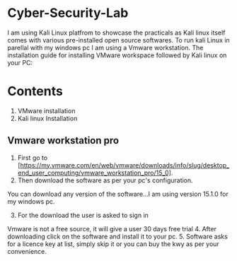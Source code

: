 # Cyber-Security-Lab
I am using Kali Linux platfrom to showcase the practicals as Kali linux itself comes with various pre-installed open source softwares.
To run kali Linux in parellal with my windows pc I am using a Vmware workstation. 
The installation guide for installing VMware workspace followed by Kali linux on your PC:
# Contents
1. VMware installation
2. Kali linux Installation

## Vmware workstation pro
1. First go to [https://my.vmware.com/en/web/vmware/downloads/info/slug/desktop_end_user_computing/vmware_workstation_pro/15_0].
2. Then download the software as per your pc's configuration.

You can download any version of the software...I am using version 15.1.0 for my windows pc.

3. For the download the user is asked to sign in 

Vmware is not a free source, it will give a user 30 days free trial
4. After downloading click on the software and install it to your pc.
5. Software asks for a licence key at list, simply skip it or you can buy the kwy as per your convenience.
